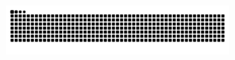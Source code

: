 
<picture>
  <source media="(prefers-color-scheme: dark)" srcset="https://raw.githubusercontent.com/davinyleticia/davinyleticia/output/github-contribution-grid-snake-dark.svg">
  <source media="(prefers-color-scheme: light)" srcset="https://raw.githubusercontent.com/davinyleticia/davinyleticia/output/github-contribution-grid-snake.svg">
  <img alt="github contribution grid snake animation" src="https://raw.githubusercontent.com/davinyleticia/davinyleticia/output/github-contribution-grid-snake.svg">
</picture>
